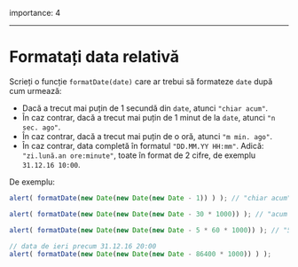 importance: 4

---

# Formatați data relativă

Scrieți o funcție `formatDate(date)` care ar trebui să formateze `date` după cum urmează:

- Dacă a trecut mai puțin de 1 secundă din `date`, atunci `"chiar acum"`.
- În caz contrar, dacă a trecut mai puțin de 1 minut de la `date`, atunci `"n sec. ago"`.
- În caz contrar, dacă a trecut mai puțin de o oră, atunci `"m min. ago"`.
- În caz contrar, data completă în formatul `"DD.MM.YY HH:mm"`. Adică: `"zi.lună.an ore:minute"`, toate în format de 2 cifre, de exemplu `31.12.16 10:00`.

De exemplu:

```js
alert( formatDate(new Date(new Date(new Date - 1)) ) ); // "chiar acum"

alert( formatDate(new Date(new Date(new Date - 30 * 1000)) ); // "acum 30 sec."

alert( formatDate(new Date(new Date(new Date - 5 * 60 * 1000)) ); // "5 min în urmă"

// data de ieri precum 31.12.16 20:00
alert( formatDate(new Date(new Date(new Date - 86400 * 1000)) ) );
```
